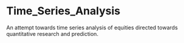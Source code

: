 # Time_Series_Analysis
An attempt towards time series analysis of equities directed towards quantitative research and prediction.
